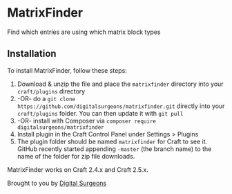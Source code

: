 # MatrixFinder

Find which entries are using which matrix block types

## Installation

To install MatrixFinder, follow these steps:

1. Download & unzip the file and place the `matrixfinder` directory into your `craft/plugins` directory
2.  -OR- do a `git clone https://github.com/digitalsurgeons/matrixfinder.git` directly into your `craft/plugins` folder.  You can then update it with `git pull`
3.  -OR- install with Composer via `composer require digitalsurgeons/matrixfinder`
4. Install plugin in the Craft Control Panel under Settings > Plugins
5. The plugin folder should be named `matrixfinder` for Craft to see it.  GitHub recently started appending `-master` (the branch name) to the name of the folder for zip file downloads.

MatrixFinder works on Craft 2.4.x and Craft 2.5.x.

Brought to you by [Digital Surgeons](https://www.digitalsurgeons.com)
